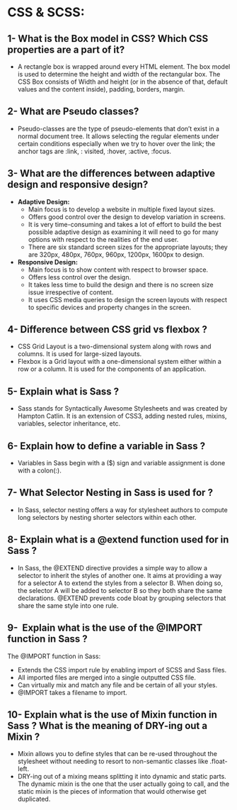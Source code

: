 # CSS & SCSS:

## 1- **What is the Box model in CSS? Which CSS properties are a part of it?**

- A rectangle box is wrapped around every HTML element. The box model is used to determine the height and width of the
  rectangular box. The CSS Box consists of Width and height (or in the absence of that, default values and the content
  inside), padding, borders, margin.

## 2- **What are Pseudo classes?**

- Pseudo-classes are the type of pseudo-elements that don’t exist in a normal document tree. It allows selecting the
  regular elements under certain conditions especially when we try to hover over the link; the anchor tags are :link, :
  visited, :hover, :active, :focus.

## 3- **What are the differences between adaptive design and responsive design?**

- **Adaptive Design:**
    - Main focus is to develop a website in multiple fixed layout sizes.
    - Offers good control over the design to develop variation in screens.
    - It is very time-consuming and takes a lot of effort to build the best possible adaptive design as examining it
      will need to go for many options with respect to the realities of the end user.
    - There are six standard screen sizes for the appropriate layouts; they are 320px, 480px, 760px, 960px, 1200px,
      1600px to design.
- **Responsive Design:**
    - Main focus is to show content with respect to browser space.
    - Offers less control over the design.
    - It takes less time to build the design and there is no screen size issue irrespective of content.
    - It uses CSS media queries to design the screen layouts with respect to specific devices and property changes in
      the screen.

## 4- **Difference between CSS grid vs flexbox ?**

- CSS Grid Layout is a two-dimensional system along with rows and columns. It is used for large-sized layouts.
- Flexbox is a Grid layout with a one-dimensional system either within a row or a column. It is used for the components
  of an application.

## 5- **Explain what is Sass ?**

- Sass stands for Syntactically Awesome Stylesheets and was created by Hampton Catlin. It is an extension of CSS3,
  adding nested rules, mixins, variables, selector inheritance, etc.

## 6- **Explain how to define a variable in Sass ?**

- Variables in Sass begin with a ($) sign and variable assignment is done with a colon(:).

## 7- **What Selector Nesting in Sass is used for ?**

- In Sass, selector nesting offers a way for stylesheet authors to compute long selectors by nesting shorter selectors
  within each other.

## 8- **Explain what is a @extend function used for in Sass ?**

- In Sass, the @EXTEND directive provides a simple way to allow a selector to inherit the styles of another one. It aims
  at providing a way for a selector A to extend the styles from a selector B. When doing so, the selector A will be
  added to selector B so they both share the same declarations. @EXTEND prevents code bloat by grouping selectors that
  share the same style into one rule.

## 9-  **Explain what is the use of the @IMPORT function in Sass ?**

The @IMPORT function in Sass:

- Extends the CSS import rule by enabling import of SCSS and Sass files.
- All imported files are merged into a single outputted CSS file.
- Can virtually mix and match any file and be certain of all your styles.
- @IMPORT takes a filename to import.

## 10- **Explain what is the use of Mixin function in Sass ? What is the meaning of DRY-ing out a Mixin ?**

- Mixin allows you to define styles that can be re-used throughout the stylesheet without needing to resort to
  non-semantic classes like .float-left.
- DRY-ing out of a mixing means splitting it into dynamic and static parts. The dynamic mixin is the one that the user
  actually going to call, and the static mixin is the pieces of information that would otherwise get duplicated.
